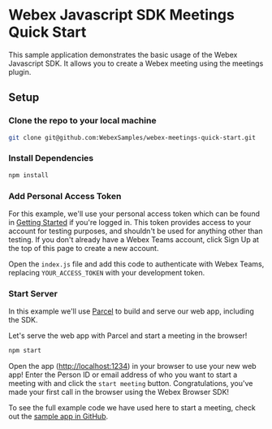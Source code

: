 # Webex Javascript SDK Meetings Quick Start

This sample application demonstrates the basic usage of the Webex Javascript SDK.
It allows you to create a Webex meeting using the meetings plugin.

## Setup

### Clone the repo to your local machine

```bash
git clone git@github.com:WebexSamples/webex-meetings-quick-start.git
```

### Install Dependencies

```bash
npm install
```

### Add Personal Access Token

For this example, we'll use your personal access token which can be found in [Getting Started](/docs/api/getting-started/accounts-and-authentication) if you're logged in. This token provides access to your account for testing purposes, and shouldn't be used for anything other than testing. If you don't already have a Webex Teams account, click Sign Up at the top of this page to create a new account.

Open the `index.js` file and add this code to authenticate with Webex Teams, replacing `YOUR_ACCESS_TOKEN` with your development token.

### Start Server

In this example we'll use [Parcel](https://parceljs.org/) to build and serve our web app, including the SDK.

Let's serve the web app with Parcel and start a meeting in the browser!

```bash
npm start
```

Open the app ([http://localhost:1234](http://localhost:1234/)) in your browser to use your new web app! 
Enter the Person ID or email address of who you want to start a meeting with and click the `start meeting` button. 
Congratulations, you've made your first call in the browser using the Webex Browser SDK!

To see the full example code we have used here to start a meeting, check out the [sample app in GitHub](https://github.com/webex/webex-js-sdk/tree/master/packages/node_modules/samples/browser-single-party-call).
